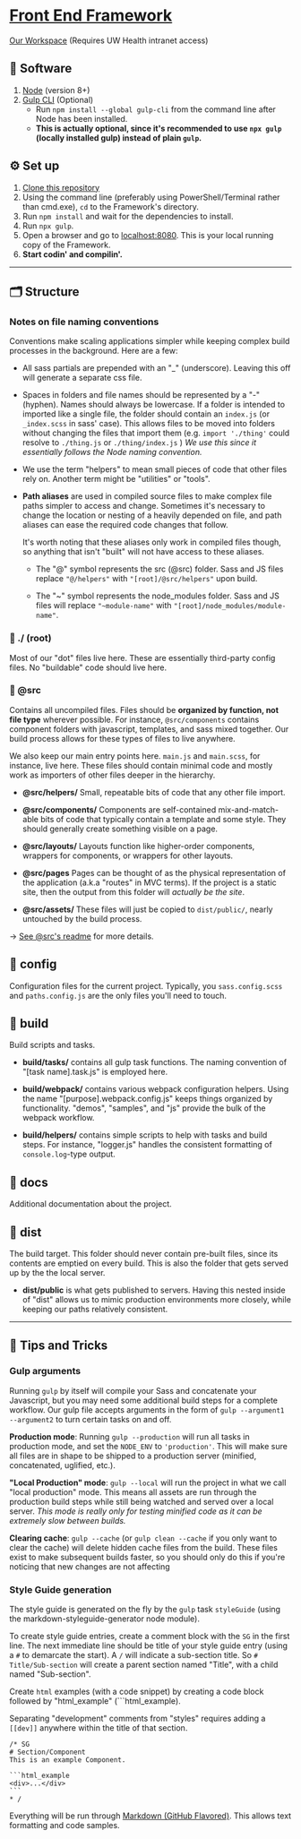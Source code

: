 # [Front End Framework](http://uwhealth.github.io/Front-End-Framework/)

[Our Workspace](https://workspaces.uconnect.wisc.edu/display/ehealth/Front+End+Design) (Requires UW Health intranet access)

## 💾 Software

1.  [Node](https://nodejs.org/) (version 8+)
2.  [Gulp CLI](http://gulpjs.com/) (Optional)
    -   Run `npm install --global gulp-cli` from the command line after Node has been installed.
    * **This is actually optional, since it's recommended to use `npx gulp` (locally installed gulp) instead of plain `gulp`.**

## ⚙️ Set up

1.  [Clone this repository](https://github.com/UWHealth/Front-End-Framework.git)
2.  Using the command line (preferably using PowerShell/Terminal rather than cmd.exe), `cd` to the Framework's directory.
3.  Run `npm install` and wait for the dependencies to install.
4.  Run `npx gulp`.
5.  Open a browser and go to [localhost:8080](http://localhost:8080/). This is your local running copy of the Framework.
6.  **Start codin' and compilin'.**

---

## 🗂 Structure

### Notes on file naming conventions

Conventions make scaling applications simpler while keeping complex build processes in the background. Here are a few:

-   All sass partials are prepended with an "\_" (underscore). Leaving this off will generate a separate css file.

-   Spaces in folders and file names should be represented by a "-" (hyphen). Names should always be lowercase. If a folder is intended to imported like a single file, the folder should contain an `index.js` (or `_index.scss` in sass' case). This allows files to be moved into folders without changing the files that import them (e.g. `import './thing'` could resolve to `./thing.js` or `./thing/index.js` )
    _We use this since it essentially follows the Node naming convention._

-   We use the term "helpers" to mean small pieces of code that other files rely on. Another term might be "utilities" or "tools".

-   **Path aliases** are used in compiled source files to make complex file paths simpler to access and change. Sometimes it's necessary to change the location or nesting of a heavily depended on file, and path aliases can ease the required code changes that follow.

    It's worth noting that these aliases only work in compiled files though, so anything that isn't "built" will not have access to these aliases.

    -   The "@" symbol represents the src (@src) folder. Sass and JS files replace `"@/helpers"` with `"[root]/@src/helpers"` upon build.

    -   The "~" symbol represents the node_modules folder. Sass and JS files will replace `"~module-name"` with `"[root]/node_modules/module-name"`.

### 📂 ./ (root)

Most of our "dot" files live here. These are essentially third-party config files. No "buildable" code should live here.

### 📂 @src

Contains all uncompiled files. Files should be **organized by function, not file type** wherever possible. For instance, `@src/components` contains component folders with javascript, templates, and sass mixed together. Our build process allows for these types of files to live anywhere.

We also keep our main entry points here. `main.js` and `main.scss`, for instance, live here. These files should contain minimal code and mostly work as importers of other files deeper in the hierarchy.

-   **@src/helpers/**
    Small, repeatable bits of code that any other file import.

-   **@src/components/**
    Components are self-contained mix-and-match-able bits of code that typically contain a template and some style. They should generally create something visible on a page.

-   **@src/layouts/**
    Layouts function like higher-order components, wrappers for components, or wrappers for other layouts.

-   **@src/pages**
    Pages can be thought of as the physical representation of the application (a.k.a "routes" in MVC terms). If the project is a static site, then the output from this folder will _actually be the site_.

*   **@src/assets/**
    These files will just be copied to `dist/public/`, nearly untouched by the build process.

→ [See @src's readme](./@src/readme.md) for more details.

## 📂 config

Configuration files for the current project. Typically, you `sass.config.scss` and `paths.config.js` are the only files you'll need to touch.

## 📂 build

Build scripts and tasks.

-   **build/tasks/** contains all gulp task functions. The naming convention of "[task name].task.js" is employed here.

-   **build/webpack/** contains various webpack configuration helpers. Using the name "[purpose].webpack.config.js" keeps things organized by functionality. "demos", "samples", and "js" provide the bulk of the webpack workflow.

-   **build/helpers/** contains simple scripts to help with tasks and build steps. For instance, "logger.js" handles the consistent formatting of `console.log`-type output.

## 📂 docs

Additional documentation about the project.

## 📂 dist

The build target. This folder should never contain pre-built files, since its contents are emptied on every build. This is also the folder that gets served up by the the local server.

-   **dist/public** is what gets published to servers. Having this nested inside of "dist" allows us to mimic production environments more closely, while keeping our paths relatively consistent.

---

## 💪 Tips and Tricks

### Gulp arguments

Running `gulp` by itself will compile your Sass and concatenate your Javascript, but you may need some additional build steps for a complete workflow. Our gulp file accepts arguments in the form of `gulp --argument1 --argument2` to turn certain tasks on and off.

**Production mode**:
Running `gulp --production` will run all tasks in production mode, and set the `NODE_ENV` to `'production'`. This will make sure all files are in shape to be shipped to a production server (minified, concatenated, uglified, etc.).

**"Local Production" mode**:
`gulp --local` will run the project in what we call "local production" mode. This means all assets are run through the production build steps while still being watched and served over a local server. _This mode is really only for testing minified code as it can be extremely slow between builds._

**Clearing cache**:
`gulp --cache` (or `gulp clean --cache` if you only want to clear the cache) will delete hidden cache files from the build. These files exist to make subsequent builds faster, so you should only do this if you're noticing that new changes are not affecting

### Style Guide generation

The style guide is generated on the fly by the `gulp` task `styleGuide` (using the markdown-styleguide-generator node module).

To create style guide entries, create a comment block with the `SG` in the first line. The next immediate line should be title of your style guide entry (using a `#` to demarcate the start). A `/` will indicate a sub-section title. So `# Title/Sub-section` will create a parent section named "Title", with a child named "Sub-section".

Create `html` examples (with a code snippet) by creating a code block followed by "html_example" (\`\`\`html_example).

Separating "development" comments from "styles" requires adding a `[[dev]]` anywhere within the title of that section.

    /* SG
    # Section/Component
    This is an example Component.

    ```html_example
    <div>...</div>
    ```
    * /

Everything will be run through [Markdown (GitHub Flavored)](https://guides.github.com/features/mastering-markdown/). This allows text formatting and code samples.
